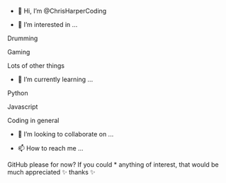 - 👋 Hi, I’m @ChrisHarperCoding



- 👀 I’m interested in ...


Drumming

Gaming

Lots of other things


- 🌱 I’m currently learning ...


Python

Javascript

Coding in general


- 💞️ I’m looking to collaborate on ...


- 📫 How to reach me ...


GitHub please for now? 
If you could * anything of interest, that would be much appreciated ✨ thanks ✨

<!---
ChrisHarperCoding/ChrisHarperCoding is a ✨ special ✨ repository because its `README.md` (this file) appears on your GitHub profile.
You can click the Preview link to take a look at your changes.
--->
